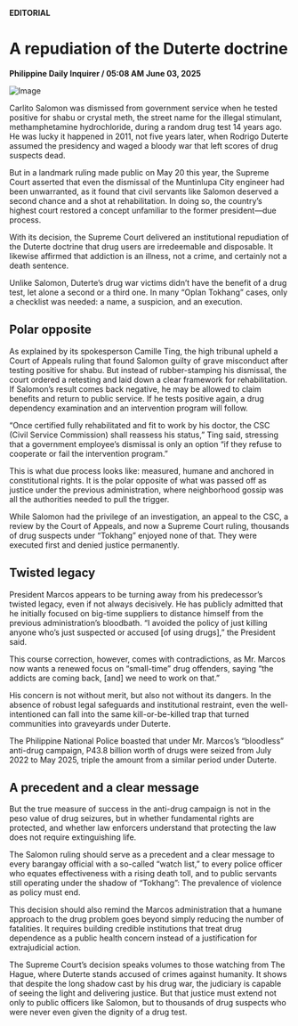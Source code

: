 **EDITORIAL**

# A repudiation of the Duterte doctrine

****Philippine Daily Inquirer / 05:08 AM June 03, 2025****

![Image](https://raw.githubusercontent.com/github-jl14/scrapy_api/refs/heads/main/images/editorial06032025.png)







Carlito Salomon was dismissed from government service when he tested positive for shabu or crystal meth, the street name for the illegal stimulant, methamphetamine hydrochloride, during a random drug test 14 years ago. He was lucky it happened in 2011, not five years later, when Rodrigo Duterte assumed the presidency and waged a bloody war that left scores of drug suspects dead.

But in a landmark ruling made public on May 20 this year, the Supreme Court asserted that even the dismissal of the Muntinlupa City engineer had been unwarranted, as it found that civil servants like Salomon deserved a second chance and a shot at rehabilitation. In doing so, the country’s highest court restored a concept unfamiliar to the former president—due process.

With its decision, the Supreme Court delivered an institutional repudiation of the Duterte doctrine that drug users are irredeemable and disposable. It likewise affirmed that addiction is an illness, not a crime, and certainly not a death sentence.

Unlike Salomon, Duterte’s drug war victims didn’t have the benefit of a drug test, let alone a second or a third one. In many “Oplan Tokhang” cases, only a checklist was needed: a name, a suspicion, and an execution.

## Polar opposite

As explained by its spokesperson Camille Ting, the high tribunal upheld a Court of Appeals ruling that found Salomon guilty of grave misconduct after testing positive for shabu. But instead of rubber-stamping his dismissal, the court ordered a retesting and laid down a clear framework for rehabilitation. If Salomon’s result comes back negative, he may be allowed to claim benefits and return to public service. If he tests positive again, a drug dependency examination and an intervention program will follow.

“Once certified fully rehabilitated and fit to work by his doctor, the CSC (Civil Service Commission) shall reassess his status,” Ting said, stressing that a government employee’s dismissal is only an option “if they refuse to cooperate or fail the intervention program.”

This is what due process looks like: measured, humane and anchored in constitutional rights. It is the polar opposite of what was passed off as justice under the previous administration, where neighborhood gossip was all the authorities needed to pull the trigger.

While Salomon had the privilege of an investigation, an appeal to the CSC, a review by the Court of Appeals, and now a Supreme Court ruling, thousands of drug suspects under “Tokhang” enjoyed none of that. They were executed first and denied justice permanently.

## Twisted legacy

President Marcos appears to be turning away from his predecessor’s twisted legacy, even if not always decisively. He has publicly admitted that he initially focused on big-time suppliers to distance himself from the previous administration’s bloodbath. “I avoided the policy of just killing anyone who’s just suspected or accused [of using drugs],” the President said.

This course correction, however, comes with contradictions, as Mr. Marcos now wants a renewed focus on “small-time” drug offenders, saying “the addicts are coming back, [and] we need to work on that.”

His concern is not without merit, but also not without its dangers. In the absence of robust legal safeguards and institutional restraint, even the well-intentioned can fall into the same kill-or-be-killed trap that turned communities into graveyards under Duterte.

The Philippine National Police boasted that under Mr. Marcos’s “bloodless” anti-drug campaign, P43.8 billion worth of drugs were seized from July 2022 to May 2025, triple the amount from a similar period under Duterte.

## A precedent and a clear message

But the true measure of success in the anti-drug campaign is not in the peso value of drug seizures, but in whether fundamental rights are protected, and whether law enforcers understand that protecting the law does not require extinguishing life.

The Salomon ruling should serve as a precedent and a clear message to every barangay official with a so-called “watch list,” to every police officer who equates effectiveness with a rising death toll, and to public servants still operating under the shadow of “Tokhang”: The prevalence of violence as policy must end.

This decision should also remind the Marcos administration that a humane approach to the drug problem goes beyond simply reducing the number of fatalities. It requires building credible institutions that treat drug dependence as a public health concern instead of a justification for extrajudicial action.

The Supreme Court’s decision speaks volumes to those watching from The Hague, where Duterte stands accused of crimes against humanity. It shows that despite the long shadow cast by his drug war, the judiciary is capable of seeing the light and delivering justice. But that justice must extend not only to public officers like Salomon, but to thousands of drug suspects who were never even given the dignity of a drug test.